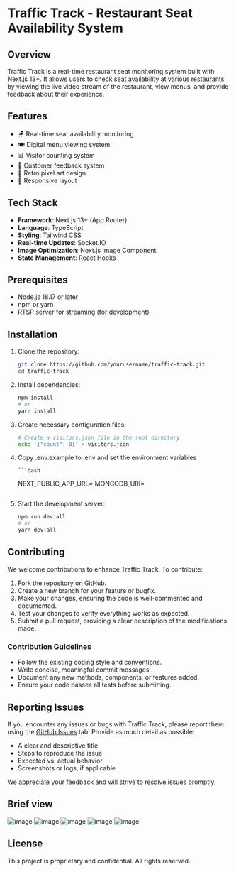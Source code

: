 # Traffic Track - Restaurant Seat Availability System

## Overview

Traffic Track is a real-time restaurant seat monitoring system built with Next.js 13+. It allows users to check seat availability at various restaurants by viewing the live video stream of the restaurant, view menus, and provide feedback about their experience.

## Features

-   🪑 Real-time seat availability monitoring
-   🍽️ Digital menu viewing system
-   📊 Visitor counting system
-   💬 Customer feedback system
-   🎨 Retro pixel art design
-   📱 Responsive layout

## Tech Stack

-   **Framework**: Next.js 13+ (App Router)
-   **Language**: TypeScript
-   **Styling**: Tailwind CSS
-   **Real-time Updates**: Socket.IO
-   **Image Optimization**: Next.js Image Component
-   **State Management**: React Hooks

## Prerequisites

-   Node.js 18.17 or later
-   npm or yarn
-   RTSP server for streaming (for development)

## Installation

1.  Clone the repository:

    ```bash
    git clone https://github.com/yourusername/traffic-track.git
    cd traffic-track
    ```

2.  Install dependencies:

    ```bash
    npm install
    # or
    yarn install
    ```

3.  Create necessary configuration files:

    ```bash
    # Create a visitors.json file in the root directory
    echo '{"count": 0}' > visitors.json
    ```

4.  Copy .env.example to .env and set the environment variables

        ```bash

    NEXT_PUBLIC_APP_URL=
    MONGODB_URI=

    ```

    ```

5.  Start the development server:

    ```bash
    npm run dev:all
    # or
    yarn dev:all
    ```

## Contributing

We welcome contributions to enhance Traffic Track. To contribute:

1. Fork the repository on GitHub.
2. Create a new branch for your feature or bugfix.
3. Make your changes, ensuring the code is well-commented and documented.
4. Test your changes to verify everything works as expected.
5. Submit a pull request, providing a clear description of the modifications made.

### Contribution Guidelines

-   Follow the existing coding style and conventions.
-   Write concise, meaningful commit messages.
-   Document any new methods, components, or features added.
-   Ensure your code passes all tests before submitting.

## Reporting Issues

If you encounter any issues or bugs with Traffic Track, please report them using the [GitHub Issues](https://github.com/cuonglamphu/traffic-track/issues) tab. Provide as much detail as possible:

-   A clear and descriptive title
-   Steps to reproduce the issue
-   Expected vs. actual behavior
-   Screenshots or logs, if applicable

We appreciate your feedback and will strive to resolve issues promptly.

## Brief view

![image](https://github.com/user-attachments/assets/386cfa5c-9cc7-4859-838e-5604af78011e)
![image](https://github.com/user-attachments/assets/803bc215-d366-4266-a6c1-847367e59fe0)
![image](https://github.com/user-attachments/assets/f2380a48-ec26-4cbb-952e-81f409567ae3)
![image](https://github.com/user-attachments/assets/4ca70b9c-fb76-4e41-8f8a-5c0988b492fa)
![image](https://github.com/user-attachments/assets/7c6f6af8-6ce0-43e6-a2db-a9444a350f8e)

## License

This project is proprietary and confidential. All rights reserved.
